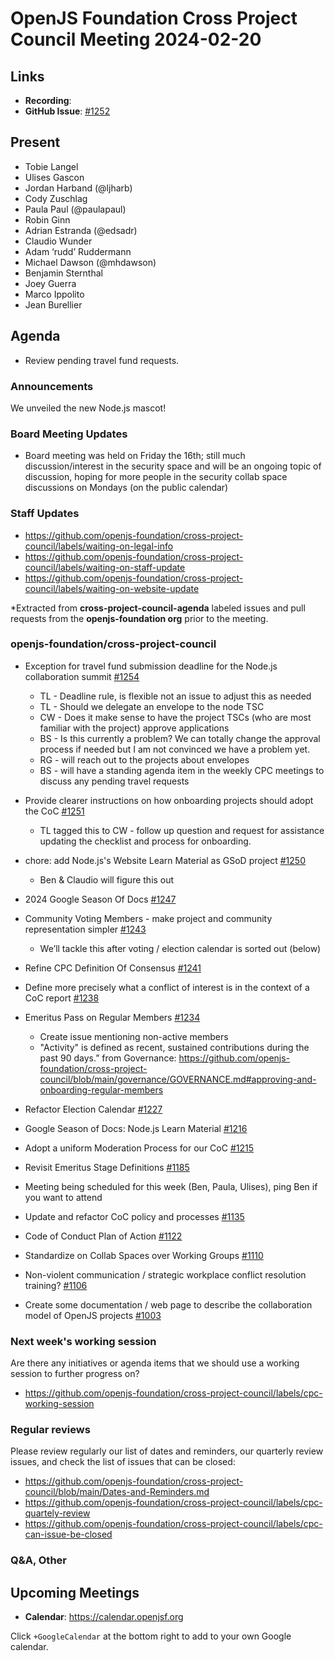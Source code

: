 # OpenJS Foundation Cross Project Council Meeting 2024-02-20

## Links

* **Recording**:
* **GitHub Issue**: [#1252](https://github.com/openjs-foundation/cross-project-council/issues/1252)

## Present

* Tobie Langel
* Ulises Gascon
* Jordan Harband (@ljharb)
* Cody Zuschlag
* Paula Paul (@paulapaul)
* Robin Ginn
* Adrian Estranda (@edsadr)
* Claudio Wunder
* Adam ‘rudd’ Ruddermann
* Michael Dawson (@mhdawson)
* Benjamin Sternthal
* Joey Guerra
* Marco Ippolito
* Jean Burellier

## Agenda

- Review pending travel fund requests.

### Announcements

We unveiled the new Node.js mascot! 

### Board Meeting Updates

- Board meeting was held on Friday the 16th; still much discussion/interest in the security space and will be an ongoing topic of discussion, hoping for more people in the security collab space discussions on Mondays (on the public calendar)

### Staff Updates

- https://github.com/openjs-foundation/cross-project-council/labels/waiting-on-legal-info
- https://github.com/openjs-foundation/cross-project-council/labels/waiting-on-staff-update
- https://github.com/openjs-foundation/cross-project-council/labels/waiting-on-website-update

*Extracted from **cross-project-council-agenda** labeled issues and pull requests from the **openjs-foundation org** prior to the meeting.

### openjs-foundation/cross-project-council

* Exception for travel fund submission deadline for the Node.js collaboration summit [#1254](https://github.com/openjs-foundation/cross-project-council/issues/1254)
   * TL - Deadline rule, is flexible not an issue to adjust this as needed
   * TL - Should we delegate an envelope to the node TSC
   * CW - Does it make sense to have the project TSCs (who are most familiar with the project) approve applications
   * BS - Is this currently a problem? We can totally change the approval process if needed but I am not convinced we have a problem yet.
   * RG - will reach out to the projects about envelopes
   * BS - will have a standing agenda item in the weekly CPC meetings to discuss any pending travel requests

* Provide clearer instructions on how onboarding projects should adopt the CoC [#1251](https://github.com/openjs-foundation/cross-project-council/issues/1251)

  * TL tagged this to CW - follow up question and request for assistance updating the checklist and process for onboarding.

* chore: add Node.js's Website Learn Material as GSoD project [#1250](https://github.com/openjs-foundation/cross-project-council/pull/1250)
   * Ben & Claudio will figure this out

* 2024 Google Season Of Docs [#1247](https://github.com/openjs-foundation/cross-project-council/issues/1247)

* Community Voting Members - make project and community representation simpler [#1243](https://github.com/openjs-foundation/cross-project-council/issues/1243)

    * We’ll tackle this after voting / election calendar is sorted out (below)

* Refine CPC Definition Of Consensus  [#1241](https://github.com/openjs-foundation/cross-project-council/issues/1241)

* Define more precisely what a conflict of interest is in the context of a CoC report [#1238](https://github.com/openjs-foundation/cross-project-council/issues/1238)

* Emeritus Pass on Regular Members [#1234](https://github.com/openjs-foundation/cross-project-council/issues/1234)
  * Create issue mentioning non-active members 
  * "Activity" is defined as recent, sustained contributions during the past 90 days.”
    from Governance: https://github.com/openjs-foundation/cross-project-council/blob/main/governance/GOVERNANCE.md#approving-and-onboarding-regular-members

* Refactor Election Calendar [#1227](https://github.com/openjs-foundation/cross-project-council/issues/1227)

* Google Season of Docs: Node.js Learn Material [#1216](https://github.com/openjs-foundation/cross-project-council/issues/1216)

* Adopt a uniform Moderation Process for our CoC [#1215](https://github.com/openjs-foundation/cross-project-council/issues/1215)

* Revisit Emeritus Stage Definitions [#1185](https://github.com/openjs-foundation/cross-project-council/issues/1185)
 * Meeting being scheduled for this week (Ben, Paula, Ulises), ping Ben if you want to attend

* Update and refactor CoC policy and processes [#1135](https://github.com/openjs-foundation/cross-project-council/pull/1135)

* Code of Conduct Plan of Action [#1122](https://github.com/openjs-foundation/cross-project-council/issues/1122)

* Standardize on Collab Spaces over Working Groups [#1110](https://github.com/openjs-foundation/cross-project-council/issues/1110)

* Non-violent communication / strategic workplace conflict resolution training? [#1106](https://github.com/openjs-foundation/cross-project-council/issues/1106)

* Create some documentation / web page to describe the collaboration model of OpenJS projects [#1003](https://github.com/openjs-foundation/cross-project-council/issues/1003)

### Next week's working session

Are there any initiatives or agenda items that we should use a working session to further progress on?
- https://github.com/openjs-foundation/cross-project-council/labels/cpc-working-session

### Regular reviews

Please review regularly our list of dates and reminders, our quarterly review issues, and check the list of issues that can be closed:

- https://github.com/openjs-foundation/cross-project-council/blob/main/Dates-and-Reminders.md
- https://github.com/openjs-foundation/cross-project-council/labels/cpc-quartely-review
- https://github.com/openjs-foundation/cross-project-council/labels/cpc-can-issue-be-closed

### Q&A, Other

## Upcoming Meetings

* **Calendar**: <https://calendar.openjsf.org>

Click `+GoogleCalendar` at the bottom right to add to your own Google calendar.

